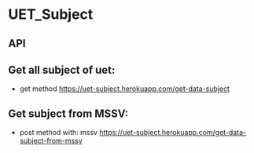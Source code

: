 # UET_Subject

## API 
## Get all subject of uet:
- get method
https://uet-subject.herokuapp.com/get-data-subject
## Get subject from MSSV:
- post method with: mssv
https://uet-subject.herokuapp.com/get-data-subject-from-mssv
